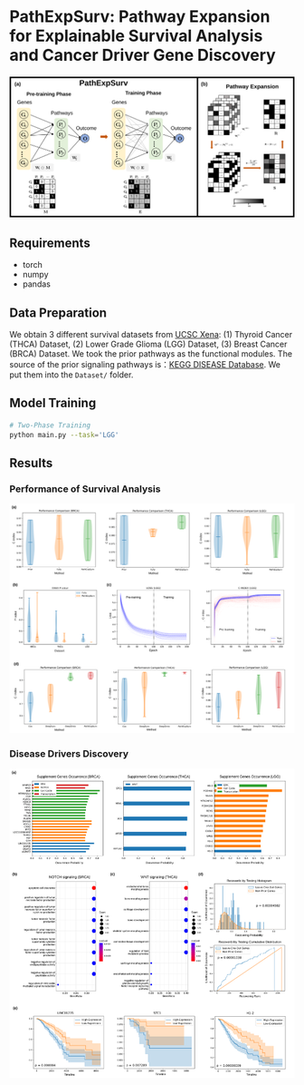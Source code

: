 # PathExpSurv: Pathway Expansion for Explainable Survival Analysis and Cancer Driver Gene Discovery

![PathExpSurv](Figures/pathexpsurv_pipeline.svg)


## Requirements
* torch
* numpy
* pandas



## Data Preparation

We obtain 3 different survival datasets from [UCSC Xena](https://xenabrowser.net/datapages/): (1) Thyroid Cancer (THCA) Dataset, (2) Lower Grade Glioma (LGG) Dataset, (3) Breast Cancer (BRCA) Dataset. We took the prior pathways as the functional modules. The source of the prior signaling pathways is：[KEGG DISEASE Database](https://www.kegg.jp/kegg/disease/). We put them  into the `Dataset/` folder.



## Model Training
```bash
# Two-Phase Training
python main.py --task='LGG'
```



## Results

### Performance of Survival Analysis
![performance](Figures/performance_result.svg)

### Disease Drivers Discovery
![dis2](Figures/dis2_result.svg)






